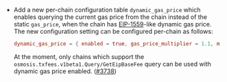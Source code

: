 - Add a new per-chain configuration table `dynamic_gas_price` which enables
  querying the current gas price from the chain instead of the static `gas_price`, 
  when the chain has [EIP-1559][eip]-like dynamic gas price. 
  The new configuration setting can be configured per-chain as follows:
  ```toml
  dynamic_gas_price = { enabled = true, gas_price_multiplier = 1.1, max_gas_price = 0.6 }
  ```
  At the moment, only chains which support the `osmosis.txfees.v1beta1.Query/GetEipBaseFee`
  query can be used with dynamic gas price enabled.
  ([\#3738](https://github.com/informalsystems/hermes/issues/3738))

[eip]: https://metamask.io/1559/
